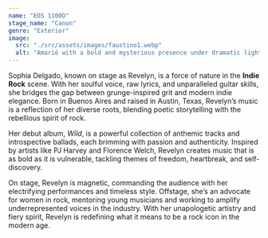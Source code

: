 ```yaml
---
name: "EOS 1100D"
stage_name: "Canon"
genre: "Exterior"
image:
  src: "./src/assets/images/faustino1.webp"
  alt: "Amarié with a bold and mysterious presence under dramatic lighting"
---
```


Sophia Delgado, known on stage as Revelyn, is a force of nature in the **Indie Rock** scene. With her soulful voice, raw lyrics, and unparalleled guitar skills, she bridges the gap between grunge-inspired grit and modern indie elegance. Born in Buenos Aires and raised in Austin, Texas, Revelyn’s music is a reflection of her diverse roots, blending poetic storytelling with the rebellious spirit of rock.

Her debut album, _Wild_, is a powerful collection of anthemic tracks and introspective ballads, each brimming with passion and authenticity. Inspired by artists like PJ Harvey and Florence Welch, Revelyn creates music that is as bold as it is vulnerable, tackling themes of freedom, heartbreak, and self-discovery.

On stage, Revelyn is magnetic, commanding the audience with her electrifying performances and timeless style. Offstage, she’s an advocate for women in rock, mentoring young musicians and working to amplify underrepresented voices in the industry. With her unapologetic artistry and fiery spirit, Revelyn is redefining what it means to be a rock icon in the modern age.
